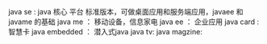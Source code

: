 java se : java 核心 平台 标准版本，可做桌面应用和服务端应用，javaee 和 javame 的基础
java me ： 移动设备，信息家电
java ee ： 企业应用
java card : 智慧卡
java embedded ： 潜入式java
java tv:
java magzine: